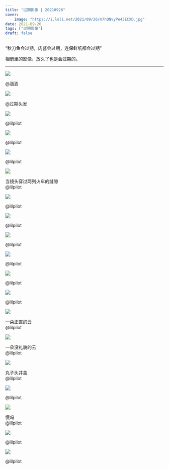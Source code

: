 ```yaml
---
title: "过期影像 | 20210926"
cover: 
    image: "https://i.loli.net/2021/09/26/m7hQNvyPe4JECXD.jpg"
date: 2021-09-26
tags: ["过期影像"]
draft: false
---
```


“秋刀鱼会过期，肉酱会过期，连保鲜纸都会过期”

相册里的影像，放久了也是会过期的。

---

![](https://i.loli.net/2021/09/26/7oLedf9qC4rt8p6.jpg)

@涵涵

![](https://i.loli.net/2021/09/26/RtVFl5NZHGzn8wy.jpg)

@过期头发

![](https://i.loli.net/2021/09/26/STyJ6bdlmNfx7oB.jpg)

@lilpilot

![](https://i.loli.net/2021/09/26/agqSPR5GHUBMTyJ.jpg)

@lilpilot

![](https://i.loli.net/2021/09/26/wNK1YbxsgDS75do.jpg)

@lilpilot

![](https://i.loli.net/2021/09/26/HUv6heWZBc7xKat.jpg)

当镜头穿过两列火车的缝隙  
@lilpilot

![](https://i.loli.net/2021/09/26/hq7RiV2fgGIxkK6.jpg)

@lilpilot

![](https://i.loli.net/2021/09/26/qwhxQUlzPWjfk4S.jpg)

@lilpilot

![](https://i.loli.net/2021/09/26/SkZpGOcsC9HbMtR.jpg)

@lilpilot

![](https://i.loli.net/2021/09/26/d2Uv31FK9X6Zf4n.jpg)

@lilpilot

![](https://i.loli.net/2021/09/26/zJV3uobmrpl8q4O.jpg)

@lilpilot

![](https://i.loli.net/2021/09/26/xOiWJ8ruPH5lQBj.jpg)

@lilpilot

![](https://i.loli.net/2021/09/26/ro3VSlI5DvqEkn8.jpg)

一朵正直的云  
@lilpilot


![](https://i.loli.net/2021/09/26/rGu8no2bzaIUdEX.jpg)

一朵没礼貌的云  
@lilpilot

![](https://i.loli.net/2021/09/26/pIu5UNyZQCXzoWA.jpg)

丸子头井盖  
@lilpilot

![](https://i.loli.net/2021/09/26/Xkdb3UNMSyHOYr2.jpg)

@lilpilot

![](https://i.loli.net/2021/09/26/AaJdnM1xurB69LH.jpg)

慌吗  
@lilpilot

![](https://i.loli.net/2021/09/26/87tmQZIKaquYCfi.jpg)

@lilpilot

![](https://i.loli.net/2021/09/26/xkCBa8JAf2jUr6W.jpg)

@lilpilot